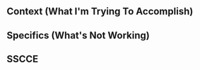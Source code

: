 <!--
Hello! Thanks for clicking that shiny new issue button.

We want you to get help when you need it and opening an issue here will probably just slow you down, so could you do us a favor? Go check README.md and curators.md to make sure this is the most appropriate place for what you're about to post. We have much faster ways of solving individual problems, and they're linked to there.

...

Still here? Great! Just a little bit of work will make sure we hear your voice and solve your problem in the long term. Could you please fill out the sections below? Just follow the directions in each one, and delete these instructions when you're done.

We may or may not respond to your issue, but we appreciate you taking the time to open it! Issues usually have to "bake" for a while so things can be solved the right way. Check out that talk linked in README.md for why.

Finally, thanks for making the Elm community a wonderful place to be!
-->

## Context (What I'm Trying To Accomplish)

<!--
Describe in broad details what you're trying to do. We're looking for "I'm trying to create a music visualizer" over "I can't work with the Web Audio API". More context is better. Set the scene!
-->

## Specifics (What's Not Working)

<!--
Here's where you can get specific and crunchy. What have you tried? What workarounds have failed? Give as many specific details as you can.
-->

## SSCCE

<!--
Check out http://www.sscce.org/ if you've never heard this term and delete this whole section if it's not relevant to your issue.
-->
